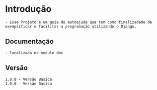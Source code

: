# Introdução
    - Esse Projeto é um guia de autoajuda que tem como finalizadade de exemplificar e facilitar a programação utilizando o Django.
## Documentação
    - localizada no modulo doc
## Versão
    1.0.0 - Versão Básica
    1.0.0 - Versão Básica
